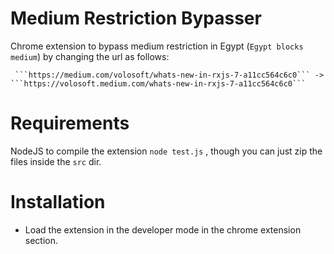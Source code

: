 ﻿# Medium Restriction Bypasser
 
 Chrome extension to bypass medium restriction in Egypt (```Egypt blocks medium```) by changing the url as follows: 
 
     ```https://medium.com/volosoft/whats-new-in-rxjs-7-a11cc564c6c0``` -> ```https://volosoft.medium.com/whats-new-in-rxjs-7-a11cc564c6c0```
    

# Requirements 
  
  NodeJS to compile the extension ```node test.js``` , though you can just zip the files inside the ```src``` dir.
  
# Installation

  - Load the extension in the developer mode in the chrome extension section.
